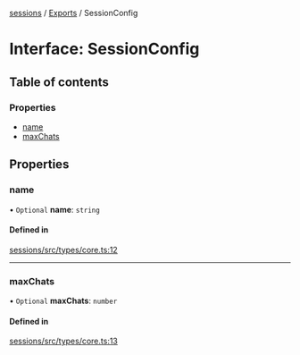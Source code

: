 <!-- 
 ⚠️  AUTO-GENERATED FILE - DO NOT EDIT MANUALLY
 This file is automatically generated by scripts/docs-generator.js
 To make changes, edit the source TypeScript files or update the generator script
-->

[sessions](../../) / [Exports](../modules) / SessionConfig

# Interface: SessionConfig

## Table of contents

### Properties

- [name](SessionConfig#name)
- [maxChats](SessionConfig#maxchats)

## Properties

### name

• `Optional` **name**: `string`

#### Defined in

[sessions/src/types/core.ts:12](https://github.com/woojubb/robota/blob/69cbf57340262bed3ca42ae6af241896c191a29c/packages/sessions/src/types/core.ts#L12)

___

### maxChats

• `Optional` **maxChats**: `number`

#### Defined in

[sessions/src/types/core.ts:13](https://github.com/woojubb/robota/blob/69cbf57340262bed3ca42ae6af241896c191a29c/packages/sessions/src/types/core.ts#L13)
